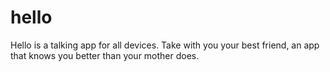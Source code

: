 hello
=====

Hello is a talking app for all devices. Take with you your best friend, an app that knows you better than your mother does.